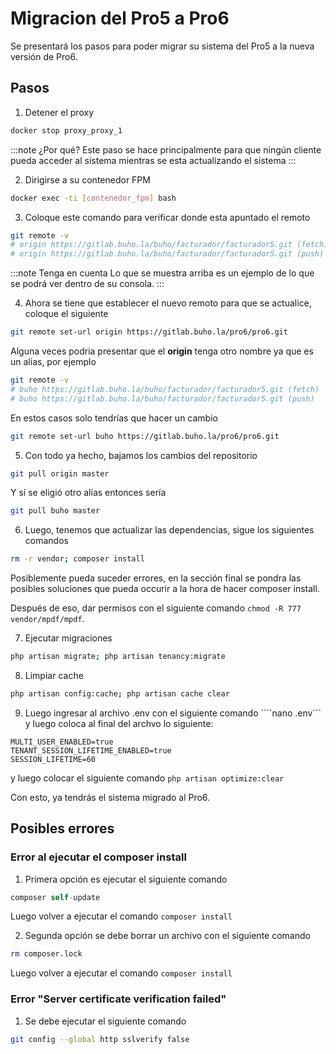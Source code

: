 # Migracion del Pro5 a Pro6

Se presentará los pasos para poder migrar su sistema del Pro5 a la nueva versión de Pro6.

## Pasos

1. Detener el proxy

  ```bash
  docker stop proxy_proxy_1
  ```

  :::note ¿Por qué?
   Este paso se hace principalmente para que ningún cliente pueda acceder al sistema mientras se esta actualizando el sistema
  :::

2. Dirigirse a su contenedor FPM 

  ```bash
  docker exec -ti [contenedor_fpm] bash
  ```

3. Coloque este comando para verificar donde esta apuntado el remoto

  ```bash
  git remote -v 
  # origin https://gitlab.buho.la/buho/facturador/facturador5.git (fetch) 
  # origin https://gitlab.buho.la/buho/facturador/facturador5.git (push) 
  ```
  :::note Tenga en cuenta
   Lo que se muestra arriba es un ejemplo de lo que se podrá ver dentro de su consola. 
  :::

4. Ahora se tiene que establecer el nuevo remoto para que se actualice, coloque el siguiente

  ```bash
  git remote set-url origin https://gitlab.buho.la/pro6/pro6.git
  ```
  
  Alguna veces podria presentar que el **origin** tenga otro nombre ya que es un alias, por ejemplo

  ```bash
  git remote -v 
  # buho https://gitlab.buho.la/buho/facturador/facturador5.git (fetch) 
  # buho https://gitlab.buho.la/buho/facturador/facturador5.git (push) 
  ```

  En estos casos solo tendrías que hacer un cambio
  
  ```bash
  git remote set-url buho https://gitlab.buho.la/pro6/pro6.git
  ```

5. Con todo ya hecho, bajamos los cambios del repositorio

  ```bash
  git pull origin master
  ```

  Y sí se eligió otro alías entonces sería 

  ```bash
  git pull buho master
  ```

6. Luego, tenemos que actualizar las dependencias, sigue los siguientes comandos

  ```bash
  rm -r vendor; composer install
  ```
  
  Posiblemente pueda suceder errores, en la sección final se pondra las posibles soluciones que pueda occurir a la hora de hacer composer install.

  Después de eso, dar permisos con el siguiente comando ```chmod -R 777 vendor/mpdf/mpdf```.

7. Ejecutar migraciones
  ```bash
  php artisan migrate; php artisan tenancy:migrate
  ```

8. Limpiar cache

  ```bash
  php artisan config:cache; php artisan cache clear
  ```

9. Luego ingresar al archivo .env con el siguiente comando ````nano .env``` y luego coloca al final del archvo lo siguiente:

  ```.env
  MULTI_USER_ENABLED=true
  TENANT_SESSION_LIFETIME_ENABLED=true
  SESSION_LIFETIME=60
  ```

  y luego colocar el siguiente comando ```php artisan optimize:clear```

  Con esto, ya tendrás el sistema migrado al Pro6.


## Posibles errores

### Error al ejecutar el composer install

1. Primera opción es ejecutar el siguiente comando

  ```php
  composer self-update
  ```
  Luego volver a ejecutar el comando ```composer install```

2. Segunda opción se debe borrar un archivo con el siguiente comando

  ```bash
  rm composer.lock
  ```
  Luego volver a ejecutar el comando ```composer install```

### Error "**Server certificate verification failed**"

1. Se debe ejecutar el siguiente comando

  ```bash
  git config --global http sslverify false
  ```
  


